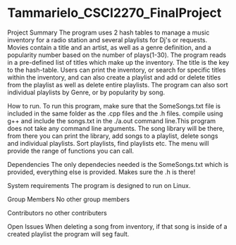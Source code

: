 # Tammarielo_CSCI2270_FinalProject

Project Summary
The program uses 2 hash tables to manage a music inventory for a radio station and several playlists for Dj's or requests.
Movies contain a title and an artist, as well as a genre definition, and a popularity number based on the number of plays(1-30). The program reads in a pre-defined list of titles which make up the inventory.  The title is the key to the hash-table. Users can print the inventory, or search for specific titles within the inventory, and can also create a playlist and add or delete titles from the playlist as well as delete entire playlists. The program can also sort individual playlists by Genre, or by popularity by song.




How to run.
To run this program, make sure that the SomeSongs.txt file is included in the same folder as the .cpp files and the .h files. compile using g++ and include the songs.txt in the ./a.out command line.This program does not take any command line arguments. The song library will be there, from there you can print the library, add songs to a playlist, delete songs and individual playlists. Sort playlists, find playlists etc. The menu will provide the range of functions you can call.





Dependencies
The only dependecies needed is the SomeSongs.txt which is provided, everything else is provided. Makes sure the .h is there!





System requirements 
The program is designed to run on Linux.



Group Members 
No other group members

Contributors
no other contributers

Open Issues
When deleting a song from inventory, if that song is inside of a created playlist the program will seg fault.

